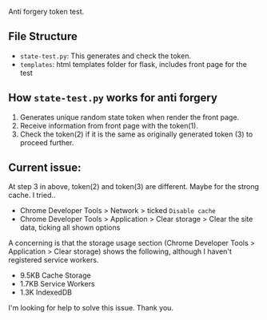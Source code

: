 Anti forgery token test.

## File Structure
- `state-test.py`: This generates and check the token. 
- `templates`: html templates folder for flask, includes front page for the test

## How `state-test.py` works for anti forgery
1. Generates unique random state token when render the front page.
2. Receive information from front page with the token(1).
3. Check the token(2) if it is the same as originally generated token (3) to proceed further.

## Current issue:
At step 3 in above, token(2) and token(3) are different. Maybe for the strong cache.
I tried..
- Chrome Developer Tools > Network > ticked `Disable cache`
- Chrome Developer Tools > Application > Clear storage > Clear the site data, ticking all shown options 

A concerning is that the storage usage section (Chrome Developer Tools > Application > Clear storage) shows the following, although I haven't registered service workers.
- 9.5KB Cache Storage
- 1.7KB Service Workers
- 1.3K IndexedDB

I'm looking for help to solve this issue. Thank you.


